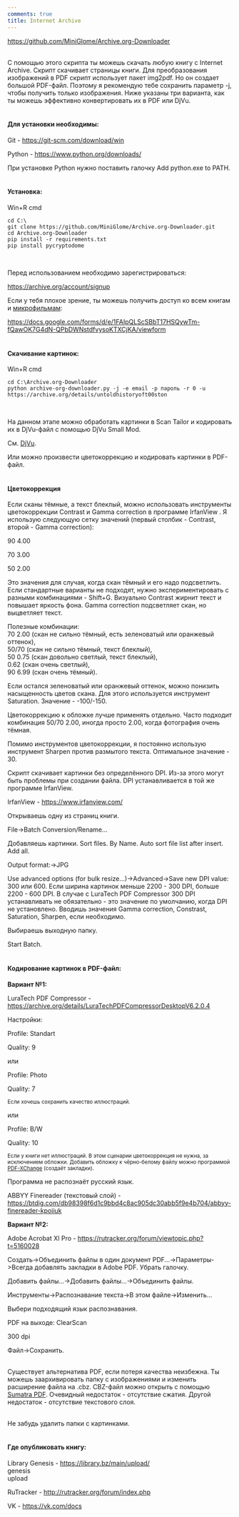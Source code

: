 ```yaml
---
comments: true
title: Internet Archive
---
```


<https://github.com/MiniGlome/Archive.org-Downloader>
<br><br>

С помощью этого скрипта ты можешь скачать любую книгу с Internet Archive. Cкрипт скачивает страницы книги. Для преобразования изображений в PDF скрипт использует пакет img2pdf. Но он создает большой PDF-файл. Поэтому я рекомендую тебе сохранить параметр -j, чтобы получить только изображения. Ниже указаны три варианта, как ты можешь эффективно конвертировать их в PDF или DjVu.
<br><br>

#### Для установки необходимы:

Git - <https://git-scm.com/download/win>

Python - <https://www.python.org/downloads/>

При установке Python нужно поставить галочку Add python.exe to PATH.
<br><br>

#### Установка:

Win+R cmd

```
cd C:\
git clone https://github.com/MiniGlome/Archive.org-Downloader.git
cd Archive.org-Downloader
pip install -r requirements.txt
pip install pycryptodome
```
<br>

Перед использованием необходимо зарегистрироваться:

<https://archive.org/account/signup>

Если у тебя плохое зрение, ты можешь получить доступ ко всем книгам и [микрофильмам](https://archive.org/details/sim_microfilm?and%5B%5D=mediatype%3A%22collection%22):

<https://docs.google.com/forms/d/e/1FAIpQLScSBbT17HSQywTm-fQawOK7G4dN-QPbDWNstdfvysoKTXCjKA/viewform>
<br><br>

#### Скачивание картинок:

Win+R cmd

```
cd C:\Archive.org-Downloader
python archive-org-downloader.py -j -e email -p пароль -r 0 -u https://archive.org/details/untoldhistoryoft00ston
```
<br>

На данном этапе можно обработать картинки в Scan Tailor и кодировать их в DjVu-файл с помощью DjVu Small Mod.

См. [DjVu](/ru/djvu).

Или можно произвести цветокоррекцию и кодировать картинки в PDF-файл.
<br><br>

#### Цветокоррекция

Если сканы тёмные, а текст блеклый, можно использовать инструменты цветокоррекции Contrast и Gamma correction в программе IrfanView . Я использую следующую сетку значений (первый столбик - Contrast, второй - Gamma correction):

90 4.00

70 3.00

50 2.00

Это значения для случая, когда скан тёмный и его надо подсветлить. Если стандартные варианты не подходят, нужно экспериментировать с разными комбинациями - Shift+G. Визуально Contrast жирнит текст и повышает яркость фона. Gamma correction подсветляет скан, но выцветляет текст.

Полезные комбинации:<br>
70 2.00 (скан не сильно тёмный, есть зеленоватый или оранжевый оттенок),<br>
50/70 (скан не сильно тёмный, текст блеклый),<br>
50 0.75 (скан довольно светлый, текст блеклый),<br>
0.62 (скан очень светлый),<br>
90 6.99 (скан очень тёмный).

Если остался зеленоватый или оранжевый оттенок, можно понизить насыщенность цветов скана. Для этого используется инструмент Saturation. Значение - -100/-150.

Цветокоррекцию к обложке лучше применять отдельно. Часто подходит комбинация 50/70 2.00, иногда просто 2.00, когда фотография очень тёмная.

Помимо инструментов цветокоррекции, я постоянно использую инструмент Sharpen против размытого текста. Оптимальное значение - 30.

Скрипт скачивает картинки без определённого DPI. Из-за этого могут быть проблемы при создании файла. DPI устанавливается в той же программе IrfanView.

IrfanView - <https://www.irfanview.com/>

Открываешь одну из страниц книги.

File->Batch Conversion/Rename...

Добавляешь картинки. Sort files. By Name. Auto sort file list after insert. Add all.

Output format:->JPG

Use advanced options (for bulk resize...)->Advanced->Save new DPI value: 300 или 600. Если ширина картинок меньше 2200 - 300 DPI, больше 2200 - 600 DPI. В случае с LuraTech PDF Compressor 300 DPI устанавливать не обязательно - это значение по умолчанию, когда DPI не установлено. Вводишь значения Gamma correction, Constrast, Saturation, Sharpen, если необходимо.

Выбираешь выходную папку.

Start Batch.
<br><br>

#### Кодирование картинок в PDF-файл:

**Вариант №1:**

LuraTech PDF Compressor - <https://archive.org/details/LuraTechPDFCompressorDesktopV6.2.0.4>

Настройки:

Profile: Standart

Quality: 9

или

Profile: Photo

Quality: 7

<sup>Если хочешь сохранить качество иллюстраций.</sup>

или

Profile: B/W

Quality: 10

<sup>Если у книги нет иллюстраций. В этом сценарии цветокоррекция не нужна, за исключением обложки. Добавить обложку к чёрно-белому файлу можно программой [PDF-XChange](https://rutracker.org/forum/viewtopic.php?t=6601303) (создаёт закладки).</sup>

Программа не распознаёт русский язык.

ABBYY Finereader (текстовый слой) - <https://btdig.com/db98398f6d1c9bbd4c8ac905dc30abb5f9e4b704/abbyy-finereader-kpojiuk>

**Вариант №2:**

Adobe Acrobat XI Pro - <https://rutracker.org/forum/viewtopic.php?t=5160028>

Создать->Объединить файлы в один документ PDF...->Параметры->Всегда добавлять закладки в Adobe PDF. Убрать галочку.

Добавить файлы...->Добавить файлы...->Объединить файлы.

Инструменты->Распознавание текста->В этом файле->Изменить...

Выбери подходящий язык распознавания.

PDF на выходе: ClearScan

300 dpi

Файл->Сохранить.
<br><br>

Существует альтернатива PDF, если потеря качества неизбежна. Ты можешь заархивировать папку с изображениями и изменить расширение файла на .cbz. CBZ-файл можно открыть с помощью [Sumatra PDF](https://www.sumatrapdfreader.org/download-free-pdf-viewer). Очевидный недостаток - отсутствие сжатия. Другой недостаток - отсутствие текстового слоя.
<br><br>

Не забудь удалить папки с картинками.
<br><br>

#### Где опубликовать книгу:

Library Genesis - <https://library.bz/main/upload/><br>
genesis<br>
upload

RuTracker - <http://rutracker.org/forum/index.php>

VK - <https://vk.com/docs>